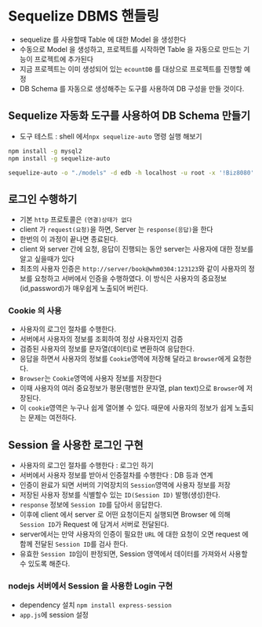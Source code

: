# Sequelize DBMS 핸들링

- sequelize 를 사용할때 Table 에 대한 Model 을 생성한다
- 수동으로 Model 을 생성하고, 프로젝트를 시작하면 Table 을 자동으로
  만드는 기능이 프로젝트에 추가된다
- 지금 프로젝트는 이미 생성되어 있는 `ecountDB` 를 대상으로 프로젝트를 진행할 예정
- DB Schema 를 자동으로 생성해주는 도구를 사용하여 DB 구성을 만들 것이다.

## Sequelize 자동화 도구를 사용하여 DB Schema 만들기

- 도구 테스트 : shell 에서`npx sequelize-auto` 명령 실행 해보기

```bash
npm install -g mysql2
npm install -g sequelize-auto

sequelize-auto -o "./models" -d edb -h localhost -u root -x '!Biz8080' -e mysql -l esm

```

## 로그인 수행하기

- 기본 `http` 프로토콜은 `(연결)상태가 없다`
- client 가 `request(요청)`을 하면, Server 는 `response(응답)`을 한다
- 한번의 이 과정이 끝나면 종료된다.
- client 와 server 간에 요청, 응답이 진행되는 동안 server는 사용자에 대한 정보를 알고 싶을때가 있다
- 최초의 사용자 인증은 `http://server/book@whm0304:123123`와 같이 사용자의 정보를 요청하고 서버에서 인증을 수행하였다. 이 방식은 사용자의 중요정보(id,password)가 매우쉽게 노출되어 버린다.

### Cookie 의 사용

- 사용자의 로그인 절차를 수행한다.
- 서버에서 사용자의 정보를 조회하여 정상 사용자인지 검증
- 검증된 사용자의 정보를 문자열(데이터)로 변환하여 응답한다.
- 응답을 하면서 사용자의 정보를 `Cookie`영역에 저장해 달라고 `Browser`에게 요청한다.
- `Browser`는 `Cookie`영역에 사용자 정보를 저장한다
- 이때 사용자의 여러 중요정보가 평문(평범한 문자열, plan text)으로 `Browser`에 저장된다.
- 이 `cookie`영역은 누구나 쉽게 열어볼 수 있다. 때문에 사용자의 정보가 쉽게 노출되는 문제는 여전하다.

## Session 을 사용한 로그인 구현

- 사용자의 로그인 절차를 수행한다 : 로그인 하기
- 서버에서 사용자 정보를 받아서 인증절차를 수행한다 : DB 등과 연계
- 인증이 완료가 되면 서버의 기억장치의 `Session`영역에 사용자 정보를 저장
- 저장된 사용자 정보를 식별할수 있는 `ID(Session ID)` 발행(생성)한다.
- `response` 정보에 `Session ID`를 담아서 응답한다.
- 이후에 client 에서 server 로 어떤 요청이든지 실행되면 Browser 에 의해 `Session ID`가 Request 에 담겨서 서버로 전달된다.
- server에서는 만약 사용자의 인증이 필요한 `URL` 에 대한 요청이 오면 request 에 함께 전달된 `Session ID`를 검사 한다.
- 유효한 `Session ID`임이 판정되면, Session 영역에서 데이터를 가져와서 사용할 수 있도록 해준다.

### nodejs 서버에서 Session 을 사용한 Login 구현

- dependency 설치 `npm install express-session`
- `app.js`에 session 설정
